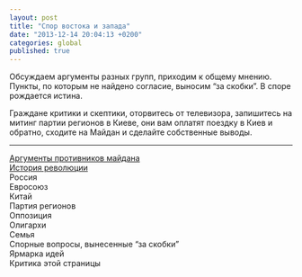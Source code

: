 ```yaml
---
layout: post
title: "Спор востока и запада"
date: "2013-12-14 20:04:13 +0200"
categories: global
published: true
---
```


Обсуждаем аргументы разных групп, приходим к общему мнению. Пункты, по которым не найдено согласие, выносим “за скобки”. 
В споре рождается истина.

Граждане критики и скептики, оторвитесь от телевизора, запишитесь на митинг партии регионов в Киеве, они вам оплатят поездку в Киев и обратно, сходите на Майдан и сделайте собственные выводы.

----------

[Аргументы противников майдана][1]<br>
[История революции][2]<br>
Россия<br>
Евросоюз<br>
Китай<br>
Партия регионов<br>
Оппозиция<br>
Олигархи<br>
Семья<br>
Спорные вопросы, вынесенные “за скобки”<br>
Ярмарка идей<br>
Критика этой страницы<br>

  [1]: http://uaplatform.org/global/2013/01/01/arguments.html
  [2]: http://uaplatform.org/global/2013/01/01/revolution_history.html